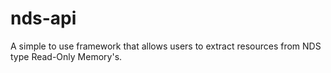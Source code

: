# nds-api
A simple to use framework that allows users to extract resources from NDS type Read-Only Memory's.
